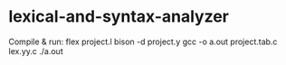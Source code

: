 # lexical-and-syntax-analyzer

Compile & run:
flex project.l
bison -d project.y
gcc -o a.out project.tab.c lex.yy.c
./a.out
 
